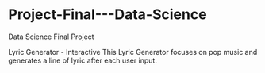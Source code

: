 # Project-Final---Data-Science
Data Science Final Project

Lyric Generator - Interactive
This Lyric Generator focuses on pop music and generates a line of lyric after each user input.
